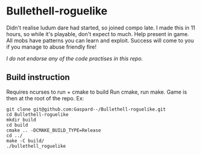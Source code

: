 # Bullethell-roguelike

Didn't realise ludum dare had started, so joined compo late.
I made this in 11 hours, so while it's playable, don't expect to much.
Help present in game. All mobs have patterns you can learn and exploit. Success will come to you if you manage to abuse friendly fire!

*I do not endorse any of the code practises in this repo.*

## Build instruction
Requires ncurses to run + cmake to build
Run cmake, run make. Game is then at the root of the repo.
Ex:

```
git clone git@github.com:Gaspard--/Bullethell-roguelike.git
cd Bullethell-roguelike
mkdir build
cd build
cmake .. -DCMAKE_BUILD_TYPE=Release
cd ../
make -C build/
./bullethell_roguelike
```

